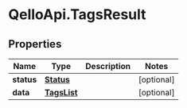 # QelloApi.TagsResult

## Properties
Name | Type | Description | Notes
------------ | ------------- | ------------- | -------------
**status** | [**Status**](Status.md) |  | [optional] 
**data** | [**TagsList**](TagsList.md) |  | [optional] 


